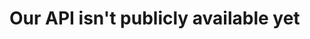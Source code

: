 <!--# Title on what is being explained
Explanation here
<br>

# Code example

```Code```-->

# Our API isn't publicly available yet